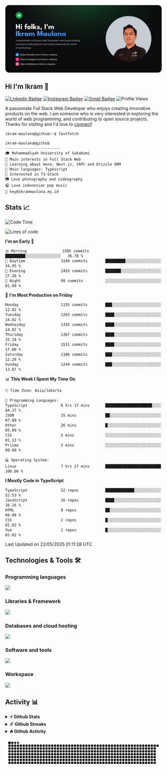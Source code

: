 ![IkramBanner](ikrambanner.png)

## Hi I'm Ikram 👋

[![Linkedin Badge](https://img.shields.io/badge/-ikram--maulana-blue?style=flat&logo=Linkedin&logoColor=white&link=https://links.ikrammaulana.my.id/s/linkedin)](https://links.ikrammaulana.my.id/s/linkedin)
[![Instagram Badge](https://img.shields.io/badge/-@ikram__maulana-purple?style=flat&logo=instagram&logoColor=white&link=https://links.ikrammaulana.my.id/s/instagram)](https://links.ikrammaulana.my.id/s/instagram)
[![Gmail Badge](https://img.shields.io/badge/-ikrammaulana-c14438?style=flat&logo=Gmail&logoColor=white&link=https://links.ikrammaulana.my.id/s/email)](mailto:hey@ikram.is-a.dev)
![Profile Views](https://komarev.com/ghpvc/?username=Ikram-Maulana)

A passionate Full Stack Web Developer who enjoys creating innovative products on the web. I am someone who is very interested in exploring the world of web programming, and contributing to open source projects. Thanks for visiting and I'd love to [connect](https://links.ikrammaulana.my.id/s/linkedin)!

```console
ikram-maulana@github:~$ fastfetch
```

```console
ikram-maulana@github
-------------------------
🎓 Muhammadiyah University of Sukabumi
🔎 Main interests in Full Stack Web
🌱 Learning about Hono, Next.js, tRPC and Drizzle ORM
🌟 Main languages: Typescript
🚩 Interested in T3-Stack
📷 Love photography and videography
🎧 Love indonesian pop music
📧 hey@ikrammaulana.my.id
```

## Stats 📈

<!--START_SECTION:waka-->
![Code Time](http://img.shields.io/badge/Code%20Time-2%2C632%20hrs%2041%20mins-blue)

![Lines of code](https://img.shields.io/badge/From%20Hello%20World%20I%27ve%20Written-13.6%20million%20lines%20of%20code-blue)

**I'm an Early 🐤** 

```text
🌞 Morning                3305 commits        █████████░░░░░░░░░░░░░░░░   36.70 % 
🌆 Daytime                3148 commits        █████████░░░░░░░░░░░░░░░░   34.95 % 
🌃 Evening                2455 commits        ███████░░░░░░░░░░░░░░░░░░   27.26 % 
🌙 Night                  98 commits          ░░░░░░░░░░░░░░░░░░░░░░░░░   01.09 % 
```
📅 **I'm Most Productive on Friday** 

```text
Monday                   1155 commits        ███░░░░░░░░░░░░░░░░░░░░░░   12.82 % 
Tuesday                  1263 commits        ████░░░░░░░░░░░░░░░░░░░░░   14.02 % 
Wednesday                1335 commits        ████░░░░░░░░░░░░░░░░░░░░░   14.82 % 
Thursday                 1367 commits        ████░░░░░░░░░░░░░░░░░░░░░   15.18 % 
Friday                   1531 commits        ████░░░░░░░░░░░░░░░░░░░░░   17.00 % 
Saturday                 1106 commits        ███░░░░░░░░░░░░░░░░░░░░░░   12.28 % 
Sunday                   1249 commits        ███░░░░░░░░░░░░░░░░░░░░░░   13.87 % 
```


📊 **This Week I Spent My Time On** 

```text
🕑︎ Time Zone: Asia/Jakarta

💬 Programming Languages: 
TypeScript               6 hrs 17 mins       █████████████████████░░░░   84.37 % 
JSON                     35 mins             ██░░░░░░░░░░░░░░░░░░░░░░░   07.89 % 
Other                    26 mins             █░░░░░░░░░░░░░░░░░░░░░░░░   05.89 % 
CSS                      5 mins              ░░░░░░░░░░░░░░░░░░░░░░░░░   01.13 % 
Prisma                   2 mins              ░░░░░░░░░░░░░░░░░░░░░░░░░   00.60 % 

💻 Operating System: 
Linux                    7 hrs 27 mins       █████████████████████████   100.00 % 
```

**I Mostly Code in TypeScript** 

```text
TypeScript               52 repos            █████████████░░░░░░░░░░░░   52.53 % 
JavaScript               16 repos            ████░░░░░░░░░░░░░░░░░░░░░   16.16 % 
HTML                     8 repos             ██░░░░░░░░░░░░░░░░░░░░░░░   08.08 % 
CSS                      2 repos             █░░░░░░░░░░░░░░░░░░░░░░░░   02.02 % 
Vue                      2 repos             █░░░░░░░░░░░░░░░░░░░░░░░░   02.02 % 
```




 Last Updated on 22/05/2025 01:11:28 UTC
<!--END_SECTION:waka-->

## Technologies & Tools 🛠️

### Programming languages

<a href="https://skillicons.dev">
<img src="https://skillicons.dev/icons?i=html,css,sass,js,ts,php,py" />
</a>

### Libraries & Framework

<a href="https://skillicons.dev">
<img src="https://skillicons.dev/icons?i=react,vue,next,laravel,express,tailwind,bootstrap">
</a>

### Databases and cloud hosting

<a href="https://skillicons.dev">
<img src="https://skillicons.dev/icons?i=sqlite,mysql,postgresql,redis,vercel,cloudflare" />
</a>

### Software and tools

<a href="https://skillicons.dev">
<img src="https://skillicons.dev/icons?i=github,vscode,postman,figma&perline=11" />
</a>

### Workspace

<a href="https://skillicons.dev">
<img src="https://skillicons.dev/icons?i=apple,ubuntu,windows&perline=11" />
</a>

## Activity 📊

<details>
  <summary><b>⚡ Github Stats</b></summary>

  <br />
  <img height="180em" src="https://github-readme-stats-eight-theta.vercel.app/api?username=ikram-maulana&show_icons=true&hide_border=true&&count_private=true&include_all_commits=true" />
  <img height="180em" src="https://github-readme-stats-eight-theta.vercel.app/api/top-langs/?username=ikram-maulana&show_icons=true&hide_border=true&layout=compact&langs_count=8"/>
</details>

<details>
  <summary><b>☄️ Github Streaks</b></summary>

  <br />
  <img height="180em" src="https://github-readme-streak-stats.herokuapp.com/?user=ikram-maulana&hide_border=true" />
</details>

<details>
  <summary><b>🔥 Github Activity</b></summary>

  <br />
  <img height="180em" src="https://github-readme-activity-graph.vercel.app/graph?username=ikram-maulana&theme=github-light" />
</details>

![snake gif](https://github.com/ikram-maulana/ikram-maulana/blob/output/github-snake.svg)
